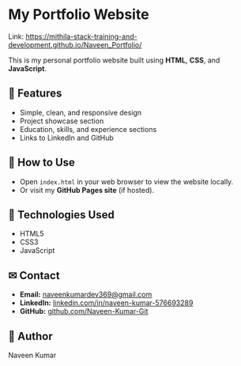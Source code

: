 # My Portfolio Website
Link: https://mithila-stack-training-and-development.github.io/Naveen_Portfolio/

This is my personal portfolio website built using **HTML**, **CSS**, and **JavaScript**.  


## 🌟 Features
- Simple, clean, and responsive design
- Project showcase section
- Education, skills, and experience sections
- Links to LinkedIn and GitHub

## 🚀 How to Use
- Open `index.html` in your web browser to view the website locally.
- Or visit my **GitHub Pages site** (if hosted).

## 📂 Technologies Used
- HTML5
- CSS3
- JavaScript

## ✉ Contact
- **Email:** naveenkumardev369@gmail.com  
- **LinkedIn:** [linkedin.com/in/naveen-kumar-576693289](https://linkedin.com/in/naveen-kumar-576693289)  
- **GitHub:** [github.com/Naveen-Kumar-Git](https://github.com/Naveen-Kumar-Git)

## 📌 Author
Naveen Kumar
